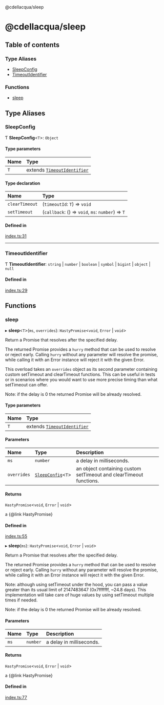 @cdellacqua/sleep

# @cdellacqua/sleep

## Table of contents

### Type Aliases

- [SleepConfig](README.md#sleepconfig)
- [TimeoutIdentifier](README.md#timeoutidentifier)

### Functions

- [sleep](README.md#sleep)

## Type Aliases

### SleepConfig

Ƭ **SleepConfig**<`T`\>: `Object`

#### Type parameters

| Name | Type |
| :------ | :------ |
| `T` | extends [`TimeoutIdentifier`](README.md#timeoutidentifier) |

#### Type declaration

| Name | Type |
| :------ | :------ |
| `clearTimeout` | (`timeoutId`: `T`) => `void` |
| `setTimeout` | (`callback`: () => `void`, `ms`: `number`) => `T` |

#### Defined in

[index.ts:31](https://github.com/cdellacqua/sleep.js/blob/main/src/lib/index.ts#L31)

___

### TimeoutIdentifier

Ƭ **TimeoutIdentifier**: `string` \| `number` \| `boolean` \| `symbol` \| `bigint` \| `object` \| ``null``

#### Defined in

[index.ts:29](https://github.com/cdellacqua/sleep.js/blob/main/src/lib/index.ts#L29)

## Functions

### sleep

▸ **sleep**<`T`\>(`ms`, `overrides`): `HastyPromise`<`void`, `Error` \| `void`\>

Return a Promise that resolves after the specified delay.

The returned Promise provides a `hurry` method that can
be used to resolve or reject early. Calling `hurry` without
any parameter will resolve the promise, while calling it with
an Error instance will reject it with the given Error.

This overload takes an `overrides` object as its second parameter
containing custom setTimeout and clearTimeout functions. This
can be useful in tests or in scenarios where you would want
to use more precise timing than what setTimeout can offer.

Note: if the delay is 0 the returned Promise will be already resolved.

#### Type parameters

| Name | Type |
| :------ | :------ |
| `T` | extends [`TimeoutIdentifier`](README.md#timeoutidentifier) |

#### Parameters

| Name | Type | Description |
| :------ | :------ | :------ |
| `ms` | `number` | a delay in milliseconds. |
| `overrides` | [`SleepConfig`](README.md#sleepconfig)<`T`\> | an object containing custom setTimeout and clearTimeout functions. |

#### Returns

`HastyPromise`<`void`, `Error` \| `void`\>

a {@link HastyPromise}

#### Defined in

[index.ts:55](https://github.com/cdellacqua/sleep.js/blob/main/src/lib/index.ts#L55)

▸ **sleep**(`ms`): `HastyPromise`<`void`, `Error` \| `void`\>

Return a Promise that resolves after the specified delay.

The returned Promise provides a `hurry` method that can
be used to resolve or reject early. Calling `hurry` without
any parameter will resolve the promise, while calling it with
an Error instance will reject it with the given Error.

Note: although using setTimeout under the hood, you can pass a value greater than
its usual limit of 2147483647 (0x7fffffff, ~24.8 days). This implementation
will take care of huge values by using setTimeout multiple times if needed.

Note: if the delay is 0 the returned Promise will be already resolved.

#### Parameters

| Name | Type | Description |
| :------ | :------ | :------ |
| `ms` | `number` | a delay in milliseconds. |

#### Returns

`HastyPromise`<`void`, `Error` \| `void`\>

a {@link HastyPromise}

#### Defined in

[index.ts:77](https://github.com/cdellacqua/sleep.js/blob/main/src/lib/index.ts#L77)
